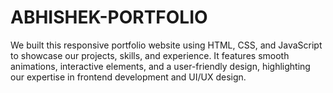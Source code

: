 # ABHISHEK-PORTFOLIO
We built this responsive portfolio website using HTML, CSS, and JavaScript to showcase our projects, skills, and experience. It features smooth animations, interactive elements, and a user-friendly design, highlighting our expertise in frontend development and UI/UX design.
